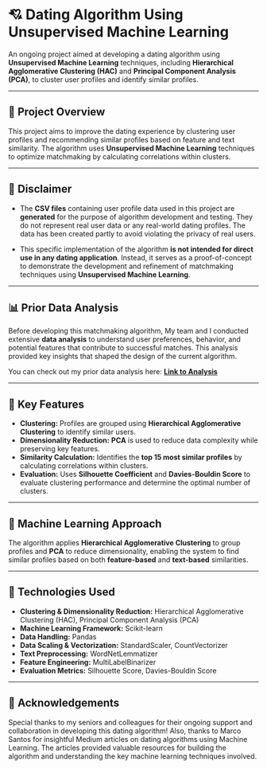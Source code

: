# 💘 Dating Algorithm Using Unsupervised Machine Learning

An ongoing project aimed at developing a dating algorithm using **Unsupervised Machine Learning** techniques, including **Hierarchical Agglomerative Clustering (HAC)** and **Principal Component Analysis (PCA)**, to cluster user profiles and identify similar profiles.

---

## 🚀 **Project Overview**
This project aims to improve the dating experience by clustering user profiles and recommending similar profiles based on feature and text similarity. The algorithm uses **Unsupervised Machine Learning** techniques to optimize matchmaking by calculating correlations within clusters. 

---

## 🚨 **Disclaimer**
- The **CSV files** containing user profile data used in this project are **generated** for the purpose of algorithm development and testing. They do not represent real user data or any real-world dating profiles. The data has been created partly to avoid violating the privacy of real users.

- This specific implementation of the algorithm **is not intended for direct use in any dating application**. Instead, it serves as a proof-of-concept to demonstrate the development and refinement of matchmaking techniques using **Unsupervised Machine Learning**.

---

## 📊 **Prior Data Analysis**
Before developing this matchmaking algorithm, My team and I conducted extensive **data analysis** to understand user preferences, behavior, and potential features that contribute to successful matches. This analysis provided key insights that shaped the design of the current algorithm.

You can check out my prior data analysis here: [**Link to Analysis**](https://enormous-block-1d8.notion.site/Survey-Analysis-133e36b9ede980d3bbe8ec7dc60d5baa)


---

## 🎯 **Key Features**
- **Clustering:** Profiles are grouped using **Hierarchical Agglomerative Clustering** to identify similar users.
- **Dimensionality Reduction:** **PCA** is used to reduce data complexity while preserving key features.
- **Similarity Calculation:** Identifies the **top 15 most similar profiles** by calculating correlations within clusters.
- **Evaluation:** Uses **Silhouette Coefficient** and **Davies-Bouldin Score** to evaluate clustering performance and determine the optimal number of clusters.

---

## 🧠 **Machine Learning Approach**
The algorithm applies **Hierarchical Agglomerative Clustering** to group profiles and **PCA** to reduce dimensionality, enabling the system to find similar profiles based on both **feature-based** and **text-based** similarities.

---

## 🧰 **Technologies Used**
- **Clustering & Dimensionality Reduction:** Hierarchical Agglomerative Clustering (HAC), Principal Component Analysis (PCA)
- **Machine Learning Framework:** Scikit-learn
- **Data Handling:** Pandas
- **Data Scaling & Vectorization:** StandardScaler, CountVectorizer
- **Text Preprocessing:** WordNetLemmatizer
- **Feature Engineering:** MultiLabelBinarizer
- **Evaluation Metrics:** Silhouette Score, Davies-Bouldin Score

---

## 🌟 **Acknowledgements**
Special thanks to my seniors and colleagues for their ongoing support and collaboration in developing this dating algorithm!
Also, thanks to Marco Santos for insightful Medium articles on dating algorithms using Machine Learning. The articles provided valuable resources for building the algorithm and understanding the key machine learning techniques involved.

